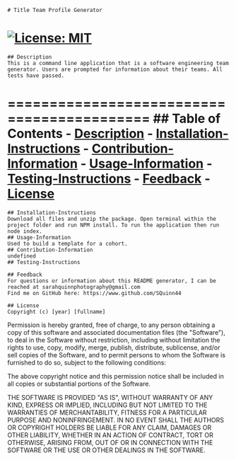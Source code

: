
    # Title Team Profile Generator
   [![License: MIT](https://img.shields.io/badge/License-MIT-blue.svg)](https://opensource.org/licenses/MIT)
  ===========================================
    ## Description
    This is a command line application that is a software engineering team generator. Users are prompted for information about their teams. All tests have passed.
  ===========================================
    ## Table of Contents
    - [Description](#Description)
    - [Installation-Instructions](#Installation-Instructions)
    - [Contribution-Information](#Contribution-Information)
    - [Usage-Information](#Usage-Information)
    - [Testing-Instructions](#Testing-Instructions)
    - [Feedback](#Feedback)
    - [License](#License)
  ===========================================
    ## Installation-Instructions
    Download all files and unzip the package. Open terminal within the project folder and run NPM install. To run the application then run node index. 
    ## Usage-Information
    Used to build a template for a cohort.
    ## Contribution-Information
    undefined
    ## Testing-Instructions
    
    ## Feedback 
    For questions or information about this README generator, I can be reached at sarahquinnphotography@gmail.com 
    Find me on GitHub here: https://www.github.com/SQuinn44
    
    ## License
    Copyright (c) [year] [fullname]

Permission is hereby granted, free of charge, to any person obtaining a copy
of this software and associated documentation files (the "Software"), to deal
in the Software without restriction, including without limitation the rights
to use, copy, modify, merge, publish, distribute, sublicense, and/or sell
copies of the Software, and to permit persons to whom the Software is
furnished to do so, subject to the following conditions:

The above copyright notice and this permission notice shall be included in all
copies or substantial portions of the Software.

THE SOFTWARE IS PROVIDED "AS IS", WITHOUT WARRANTY OF ANY KIND, EXPRESS OR
IMPLIED, INCLUDING BUT NOT LIMITED TO THE WARRANTIES OF MERCHANTABILITY,
FITNESS FOR A PARTICULAR PURPOSE AND NONINFRINGEMENT. IN NO EVENT SHALL THE
AUTHORS OR COPYRIGHT HOLDERS BE LIABLE FOR ANY CLAIM, DAMAGES OR OTHER
LIABILITY, WHETHER IN AN ACTION OF CONTRACT, TORT OR OTHERWISE, ARISING FROM,
OUT OF OR IN CONNECTION WITH THE SOFTWARE OR THE USE OR OTHER DEALINGS IN THE
SOFTWARE.
  